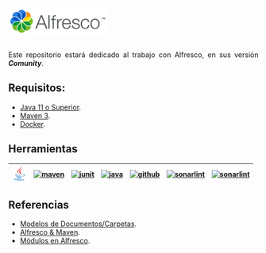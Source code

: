 <div align="justify">

# <img width="200px" src="img/logo.png">

Este repositorio estará dedicado al trabajo con Alfresco, en sus versión ___Comunity___.

## Requisitos:
- [Java 11 o Superior](https://openjdk.java.net).
- [Maven 3](https://maven.apache.org/).
- [Docker]().


## Herramientas

| <a href="https://openjdk.java.net" target="_blank"><img src="https://raw.githubusercontent.com/devicons/devicon/master/icons/java/java-original.svg" alt="java" width="30" height="30"/></a> | <a href="https://maven.apache.org/" target="_blank"><img src="https://maven.apache.org/images/maven-logo-black-on-white.png" alt="maven" width="40" /></a> | <a href="https://junit.org/junit5/" target="_blank"><img src="https://junit.org/junit5/assets/img/junit5-logo.png" alt="junit" width="30" /></a> | <a href="https://github.com/" target="_blank"><img src="https://github.githubassets.com/images/modules/logos_page/GitHub-Mark.png" alt="java" width="30" /></a> | <a href="https://www.sonarlint.org/" target="_blank"><img src="https://plugins.jetbrains.com/files/7973/148872/icon/pluginIcon.svg" alt="github" width="30" /></a> | <a href="https://www.jacoco.org/" target="_blank"><img src="https://abyte.stream/assets/img_5a9b6290e8d26.png" alt="sonarlint" width="30" /></a> | <a href="https://www.docker.com/" target="_blank"><img src="https://www.docker.com/sites/default/files/d8/2019-07/horizontal-logo-monochromatic-white.png" alt="sonarlint" width="60" /></a> |
| --- | --- | --- | --- | --- | --- | --- |




## Referencias
- [Modelos de Documentos/Carpetas](https://docs.alfresco.com/content-services/6.2/admin/templates/).
- [Alfresco & Maven](https://docs.alfresco.com/content-services/latest/develop/sdk/).
- [Módulos en Alfresco](https://docs.alfresco.com/content-services/latest/develop/extension-packaging/).

</div>
